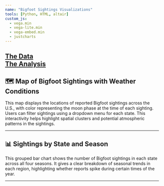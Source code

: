 ```yaml
---
name: "Bigfoot Sightings Visualizations"
tools: [Python, HTML, altair]
custom_js:
  - vega.min
  - vega-lite.min
  - vega-embed.min
  - justcharts
---
```


[The Data](https://raw.githubusercontent.com/UIUC-iSchool-DataViz/is445_data/main/bfro_reports_fall2022.csv)  
[The Analysis](https://github.com/RithvikM14/RithvikM14.github.io/blob/main/python_notebooks/Rithvik-HW-5.2.ipynb)
---

## 🗺️ Map of Bigfoot Sightings with Weather Conditions

This map displays the locations of reported Bigfoot sightings across the U.S., with color representing the moon phase at the time of each sighting. Users can filter sightings using a dropdown menu for each state. This interactivity helps highlight spatial clusters and potential atmospheric patterns in the sightings.

<vegachart schema-url="https://github.com/RithvikM14/RithvikM14.github.io/blob/main/assets/json/bigfoot-chart2.json" style="width: 100%"></vegachart>

---

## 📊 Sightings by State and Season

This grouped bar chart shows the number of Bigfoot sightings in each state across all four seasons. It gives a clear breakdown of seasonal trends in each region, highlighting whether reports spike during certain times of the year.

<vegachart schema-url="https://github.com/RithvikM14/RithvikM14.github.io/blob/main/assets/json/bigfoot-chart1.json" style="width: 100%"></vegachart>

---
